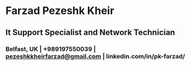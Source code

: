 # Farzad Pezeshk Kheir
## It Support Specialist and Network Technician
### Belfast, UK | +989197550039 | pezeshkkheirfarzad@gmail.com | linkedin.com/in/pk-farzad/
